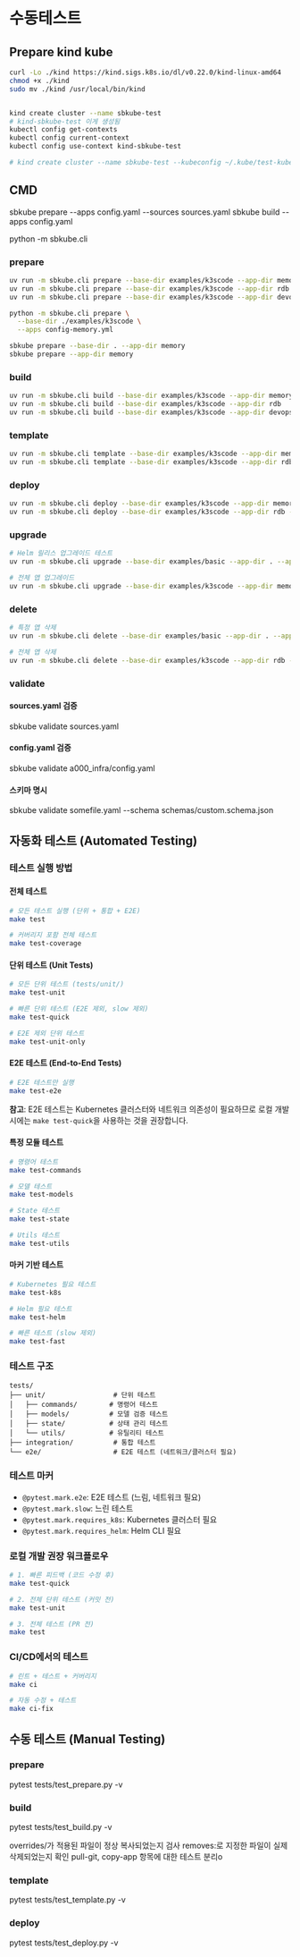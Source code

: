 # 수동테스트

## Prepare kind kube

```bash
curl -Lo ./kind https://kind.sigs.k8s.io/dl/v0.22.0/kind-linux-amd64
chmod +x ./kind
sudo mv ./kind /usr/local/bin/kind


kind create cluster --name sbkube-test
# kind-sbkube-test 이게 생성됨
kubectl config get-contexts
kubectl config current-context
kubectl config use-context kind-sbkube-test

# kind create cluster --name sbkube-test --kubeconfig ~/.kube/test-kubeconfig
```

## CMD

sbkube prepare --apps config.yaml --sources sources.yaml sbkube build --apps config.yaml

python -m sbkube.cli

### prepare

```bash
uv run -m sbkube.cli prepare --base-dir examples/k3scode --app-dir memory
uv run -m sbkube.cli prepare --base-dir examples/k3scode --app-dir rdb
uv run -m sbkube.cli prepare --base-dir examples/k3scode --app-dir devops

python -m sbkube.cli prepare \
  --base-dir ./examples/k3scode \
  --apps config-memory.yml

sbkube prepare --base-dir . --app-dir memory
sbkube prepare --app-dir memory
```

### build

```bash
uv run -m sbkube.cli build --base-dir examples/k3scode --app-dir memory
uv run -m sbkube.cli build --base-dir examples/k3scode --app-dir rdb
uv run -m sbkube.cli build --base-dir examples/k3scode --app-dir devops
```

### template

```bash
uv run -m sbkube.cli template --base-dir examples/k3scode --app-dir memory --output-dir rendered/
uv run -m sbkube.cli template --base-dir examples/k3scode --app-dir rdb --output-dir rendered/
```

### deploy

```bash
uv run -m sbkube.cli deploy --base-dir examples/k3scode --app-dir memory --namespace data-memory
uv run -m sbkube.cli deploy --base-dir examples/k3scode --app-dir rdb --namespace data-rdb
```

### upgrade

```bash
# Helm 릴리스 업그레이드 테스트
uv run -m sbkube.cli upgrade --base-dir examples/basic --app-dir . --app-name redis --namespace test

# 전체 앱 업그레이드
uv run -m sbkube.cli upgrade --base-dir examples/k3scode --app-dir memory --namespace data-memory
```

### delete

```bash
# 특정 앱 삭제
uv run -m sbkube.cli delete --base-dir examples/basic --app-dir . --app-name redis --namespace test

# 전체 앱 삭제
uv run -m sbkube.cli delete --base-dir examples/k3scode --app-dir rdb --namespace data-rdb --all
```

### validate

#### sources.yaml 검증

sbkube validate sources.yaml

#### config.yaml 검증

sbkube validate a000_infra/config.yaml

#### 스키마 명시

sbkube validate somefile.yaml --schema schemas/custom.schema.json

## 자동화 테스트 (Automated Testing)

### 테스트 실행 방법

#### 전체 테스트

```bash
# 모든 테스트 실행 (단위 + 통합 + E2E)
make test

# 커버리지 포함 전체 테스트
make test-coverage
```

#### 단위 테스트 (Unit Tests)

```bash
# 모든 단위 테스트 (tests/unit/)
make test-unit

# 빠른 단위 테스트 (E2E 제외, slow 제외)
make test-quick

# E2E 제외 단위 테스트
make test-unit-only
```

#### E2E 테스트 (End-to-End Tests)

```bash
# E2E 테스트만 실행
make test-e2e
```

**참고**: E2E 테스트는 Kubernetes 클러스터와 네트워크 의존성이 필요하므로 로컬 개발 시에는 `make test-quick`을 사용하는 것을 권장합니다.

#### 특정 모듈 테스트

```bash
# 명령어 테스트
make test-commands

# 모델 테스트
make test-models

# State 테스트
make test-state

# Utils 테스트
make test-utils
```

#### 마커 기반 테스트

```bash
# Kubernetes 필요 테스트
make test-k8s

# Helm 필요 테스트
make test-helm

# 빠른 테스트 (slow 제외)
make test-fast
```

### 테스트 구조

```
tests/
├── unit/                 # 단위 테스트
│   ├── commands/        # 명령어 테스트
│   ├── models/          # 모델 검증 테스트
│   ├── state/           # 상태 관리 테스트
│   └── utils/           # 유틸리티 테스트
├── integration/          # 통합 테스트
└── e2e/                  # E2E 테스트 (네트워크/클러스터 필요)
```

### 테스트 마커

- `@pytest.mark.e2e`: E2E 테스트 (느림, 네트워크 필요)
- `@pytest.mark.slow`: 느린 테스트
- `@pytest.mark.requires_k8s`: Kubernetes 클러스터 필요
- `@pytest.mark.requires_helm`: Helm CLI 필요

### 로컬 개발 권장 워크플로우

```bash
# 1. 빠른 피드백 (코드 수정 후)
make test-quick

# 2. 전체 단위 테스트 (커밋 전)
make test-unit

# 3. 전체 테스트 (PR 전)
make test
```

### CI/CD에서의 테스트

```bash
# 린트 + 테스트 + 커버리지
make ci

# 자동 수정 + 테스트
make ci-fix
```

## 수동 테스트 (Manual Testing)

### prepare

pytest tests/test_prepare.py -v

### build

pytest tests/test_build.py -v

overrides/가 적용된 파일이 정상 복사되었는지 검사 removes:로 지정한 파일이 실제 삭제되었는지 확인 pull-git, copy-app 항목에 대한 테스트 분리o

### template

pytest tests/test_template.py -v

### deploy

pytest tests/test_deploy.py -v
